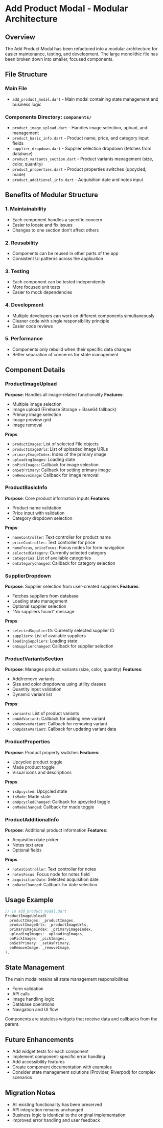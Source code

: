 # Add Product Modal - Modular Architecture

## Overview
The Add Product Modal has been refactored into a modular architecture for easier maintenance, testing, and development. The large monolithic file has been broken down into smaller, focused components.

## File Structure

### Main File
- `add_product_modal.dart` - Main modal containing state management and business logic

### Components Directory: `components/`
- `product_image_upload.dart` - Handles image selection, upload, and management
- `product_basic_info.dart` - Product name, price, and category input fields
- `supplier_dropdown.dart` - Supplier selection dropdown (fetches from database)
- `product_variants_section.dart` - Product variants management (size, color, quantity)
- `product_properties.dart` - Product properties switches (upcycled, made)
- `product_additional_info.dart` - Acquisition date and notes input

## Benefits of Modular Structure

### 1. **Maintainability**
- Each component handles a specific concern
- Easier to locate and fix issues
- Changes to one section don't affect others

### 2. **Reusability**
- Components can be reused in other parts of the app
- Consistent UI patterns across the application

### 3. **Testing**
- Each component can be tested independently
- More focused unit tests
- Easier to mock dependencies

### 4. **Development**
- Multiple developers can work on different components simultaneously
- Cleaner code with single responsibility principle
- Easier code reviews

### 5. **Performance**
- Components only rebuild when their specific data changes
- Better separation of concerns for state management

## Component Details

### ProductImageUpload
**Purpose**: Handles all image-related functionality
**Features**:
- Multiple image selection
- Image upload (Firebase Storage + Base64 fallback)
- Primary image selection
- Image preview grid
- Image removal

**Props**:
- `productImages`: List of selected File objects
- `productImageUrls`: List of uploaded image URLs
- `primaryImageIndex`: Index of the primary image
- `uploadingImages`: Loading state
- `onPickImages`: Callback for image selection
- `onSetPrimary`: Callback for setting primary image
- `onRemoveImage`: Callback for image removal

### ProductBasicInfo
**Purpose**: Core product information inputs
**Features**:
- Product name validation
- Price input with validation
- Category dropdown selection

**Props**:
- `nameController`: Text controller for product name
- `priceController`: Text controller for price
- `nameFocus`, `priceFocus`: Focus nodes for form navigation
- `selectedCategory`: Currently selected category
- `categories`: List of available categories
- `onCategoryChanged`: Callback for category selection

### SupplierDropdown
**Purpose**: Supplier selection from user-created suppliers
**Features**:
- Fetches suppliers from database
- Loading state management
- Optional supplier selection
- "No suppliers found" message

**Props**:
- `selectedSupplierID`: Currently selected supplier ID
- `suppliers`: List of available suppliers
- `loadingSuppliers`: Loading state
- `onSupplierChanged`: Callback for supplier selection

### ProductVariantsSection
**Purpose**: Manages product variants (size, color, quantity)
**Features**:
- Add/remove variants
- Size and color dropdowns using utility classes
- Quantity input validation
- Dynamic variant list

**Props**:
- `variants`: List of product variants
- `onAddVariant`: Callback for adding new variant
- `onRemoveVariant`: Callback for removing variant
- `onUpdateVariant`: Callback for updating variant data

### ProductProperties
**Purpose**: Product property switches
**Features**:
- Upcycled product toggle
- Made product toggle
- Visual icons and descriptions

**Props**:
- `isUpcycled`: Upcycled state
- `isMade`: Made state
- `onUpcycledChanged`: Callback for upcycled toggle
- `onMadeChanged`: Callback for made toggle

### ProductAdditionalInfo
**Purpose**: Additional product information
**Features**:
- Acquisition date picker
- Notes text area
- Optional fields

**Props**:
- `notesController`: Text controller for notes
- `notesFocus`: Focus node for notes field
- `acquisitionDate`: Selected acquisition date
- `onDateChanged`: Callback for date selection

## Usage Example

```dart
// In add_product_modal.dart
ProductImageUpload(
  productImages: _productImages,
  productImageUrls: _productImageUrls,
  primaryImageIndex: _primaryImageIndex,
  uploadingImages: _uploadingImages,
  onPickImages: _pickImages,
  onSetPrimary: _setAsPrimary,
  onRemoveImage: _removeImage,
),
```

## State Management
The main modal retains all state management responsibilities:
- Form validation
- API calls
- Image handling logic
- Database operations
- Navigation and UI flow

Components are stateless widgets that receive data and callbacks from the parent.

## Future Enhancements
- Add widget tests for each component
- Implement component-specific error handling
- Add accessibility features
- Create component documentation with examples
- Consider state management solutions (Provider, Riverpod) for complex scenarios

## Migration Notes
- All existing functionality has been preserved
- API integration remains unchanged
- Business logic is identical to the original implementation
- Improved error handling and user feedback
